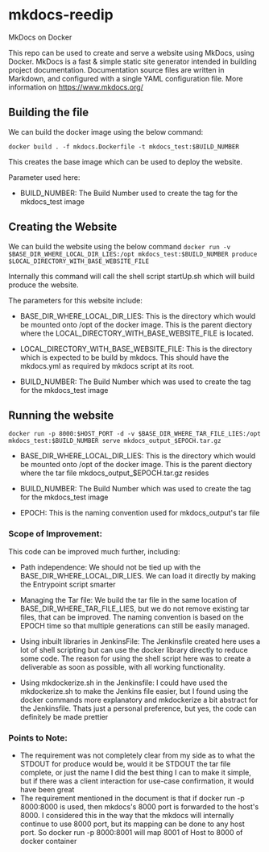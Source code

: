 # mkdocs-reedip
MkDocs on Docker

This repo can be used to create and serve a website using MkDocs, using Docker.
MkDocs is a fast & simple static site generator intended in building project documentation. 
Documentation source files are written in Markdown, and configured with a single YAML configuration file.
More information on https://www.mkdocs.org/


## Building the file

We can build the docker image using the below command:

`docker build . -f mkdocs.Dockerfile -t mkdocs_test:$BUILD_NUMBER`

This creates the base image which can be used to deploy the website. 

Parameter used here: 
- BUILD_NUMBER: The Build Number used to create the tag for the mkdocs_test image

## Creating the Website 

We can build the website using the below command
`docker run -v $BASE_DIR_WHERE_LOCAL_DIR_LIES:/opt mkdocs_test:$BUILD_NUMBER produce $LOCAL_DIRECTORY_WITH_BASE_WEBSITE_FILE`

Internally this command will call the shell script startUp.sh which will build produce the website.

The parameters for this website include:
- BASE_DIR_WHERE_LOCAL_DIR_LIES: This is the directory which would be mounted onto /opt of the docker image.
  This is the parent diectory where the LOCAL_DIRECTORY_WITH_BASE_WEBSITE_FILE is located. 

- LOCAL_DIRECTORY_WITH_BASE_WEBSITE_FILE: This is the directory which is expected to be build by mkdocs. This should have the mkdocs.yml
  as required by mkdocs script at its root.

- BUILD_NUMBER: The Build Number which was used to create the tag for the mkdocs_test image

## Running the website
`docker run -p 8000:$HOST_PORT -d -v $BASE_DIR_WHERE_TAR_FILE_LIES:/opt mkdocs_test:$BUILD_NUMBER serve mkdocs_output_$EPOCH.tar.gz`

- BASE_DIR_WHERE_LOCAL_DIR_LIES: This is the directory which would be mounted onto /opt of the docker image.
  This is the parent diectory where the tar file mkdocs_output_$EPOCH.tar.gz resides 

- BUILD_NUMBER: The Build Number which was used to create the tag for the mkdocs_test image

- EPOCH: This is the naming convention used for mkdocs_output's tar file

### Scope of Improvement:

This code can be improved much further, including:
- Path independence: We should not be tied up with the BASE_DIR_WHERE_LOCAL_DIR_LIES. We can load it directly by making the Entrypoint script smarter

- Managing the Tar file: We build the tar file in the same location of BASE_DIR_WHERE_TAR_FILE_LIES, but we do not remove existing tar files, that can be improved.
  The naming convention is based on the EPOCH time so that multiple generations can still be easily managed.

- Using inbuilt libraries in JenkinsFile: The Jenkinsfile created here uses a lot of shell scripting but can use the docker library directly to reduce some code. 
  The reason for using the shell script here was to create a deliverable as soon as possible, with all working functionality.

- Using mkdockerize.sh in the Jenkinsfile: I could have used the mkdockerize.sh to make the Jenkins file easier, but I found using the docker commands more explanatory
  and mkdockerize a bit abstract for the Jenkinsfile. Thats just a personal preference, but yes, the code can definitely be made prettier

### Points to Note:
-  The requirement was not completely clear from my side as to what the STDOUT  for produce would be, would it be STDOUT the tar file complete, or just the name
    I did the best thing I can to make it simple, but if there was a client interaction for use-case confirmation, it would have been great
-  The requirement mentioned in the document is that if docker run -p 8000:8000 is used, then mkdocs's 8000 port is forwarded to the host's 8000. I considered this in the way
    that the mkdocs will internally continue to use 8000 port, but its mapping can be done to any host port. So docker run -p 8000:8001 will map 8001 of Host to 8000 of docker container
